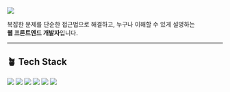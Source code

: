 <!-- 헤더 -->
<img src="https://capsule-render.vercel.app/api?type=blur&color=3FB950&height=150&section=header&text=wonny's%20GitHub%20🌱&fontSize=28&fontColor=064420" />

복잡한 문제를 단순한 접근법으로 해결하고, 누구나 이해할 수 있게 설명하는  
**웹 프론트엔드 개발자**입니다.

---

## 🪴 Tech Stack

<p align="left">
  <img src="https://img.shields.io/badge/JavaScript-F7DF1E?logo=javascript&logoColor=black" />
  <img src="https://img.shields.io/badge/TypeScript-3178C6?logo=typescript&logoColor=white" />
  <img src="https://img.shields.io/badge/React-61DAFB?logo=react&logoColor=black" />
  <img src="https://img.shields.io/badge/Next.js-000000?logo=nextdotjs&logoColor=white" />
  <img src="https://img.shields.io/badge/TailwindCSS-06B6D4?logo=tailwindcss&logoColor=white" />
  <img src="https://img.shields.io/badge/Storybook-FF4785?logo=storybook&logoColor=white" />
</p>



